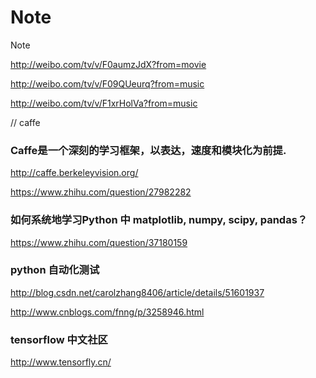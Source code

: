 # Note
Note

http://weibo.com/tv/v/F0aumzJdX?from=movie

http://weibo.com/tv/v/F09QUeurq?from=music

http://weibo.com/tv/v/F1xrHolVa?from=music

// caffe

### Caffe是一个深刻的学习框架，以表达，速度和模块化为前提.
http://caffe.berkeleyvision.org/

https://www.zhihu.com/question/27982282

### 如何系统地学习Python 中 matplotlib, numpy, scipy, pandas？
https://www.zhihu.com/question/37180159

### python 自动化测试
http://blog.csdn.net/carolzhang8406/article/details/51601937

http://www.cnblogs.com/fnng/p/3258946.html

### tensorflow 中文社区

http://www.tensorfly.cn/


